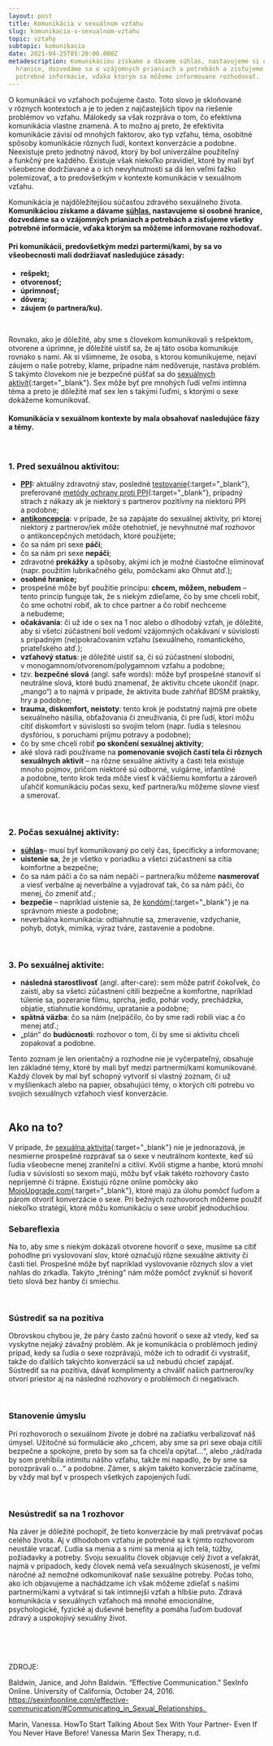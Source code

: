 ```yaml
---
layout: post
title: Komunikácia v sexuálnom vzťahu
slug: komunikacia-v-sexualnom-vztahu
topic: vztahy
subtopic: komunikacia
date: 2021-04-25T05:20:00.000Z
metadescription: Komunikáciou získame a dávame súhlas, nastavujeme si osobné
  hranice, dozvedáme sa o vzájomných prianiach a potrebách a zisťujeme všetky
  potrebné informácie, vďaka ktorým sa môžeme informovane rozhodovať.
---
```

O komunikácii vo vzťahoch počujeme často. Toto slovo je skloňované v rôznych kontextoch a je to jeden z najčastejších tipov na riešenie problémov vo vzťahu. Málokedy sa však rozpráva o tom, čo efektívna komunikácia vlastne znamená. A to možno aj preto, že efektivita komunikácie závisí od mnohých faktorov, ako typ vzťahu, téma, osobitné spôsoby komunikácie rôznych ľudí, kontext konverzácie a podobne. Neexistuje preto jednotný návod, ktorý by bol univerzálne použiteľný a funkčný pre každého. Existuje však niekoľko pravidiel, ktoré by mali byť všeobecne dodržiavané a o ich nevyhnutnosti sa dá len veľmi ťažko polemizovať, a to predovšetkým v kontexte komunikácie v sexuálnom vzťahu.

Komunikácia je najdôležitejšou súčasťou zdravého sexuálneho života. **Komunikáciou získame a dávame** <a href="/sexualny-suhlas" target="_blank"><strong>súhlas</strong></a>**, nastavujeme si osobné hranice, dozvedáme sa o vzájomných prianiach a potrebách a zisťujeme všetky potrebné informácie, vďaka ktorým sa môžeme informovane rozhodovať.** 

#### Pri komunikácii, predovšetkým medzi partermi/kami, by sa vo všeobecnosti mali dodržiavať nasledujúce zásady: 

* **rešpekt;**
* **otvorenosť;**
* **úprimnosť;**
* **dôvera;**
* **záujem (o partnera/ku).**

<br>

Rovnako, ako je dôležité, aby sme s človekom komunikovali s rešpektom, otvorene a úprimne, je dôležité uistiť sa, že aj táto osoba komunikuje rovnako s nami. Ak si všimneme, že osoba, s ktorou komunikujeme, nejaví záujem o naše potreby, klame, prípadne nám nedôveruje, nastáva problém. S takýmto človekom nie je bezpečné púšťať sa do [sexuálnych aktivít](/sexualne-aktivity/){:target="_blank"}. Sex môže byť pre mnohých ľudí veľmi intímna téma a preto je dôležité mať sex len s takými ľuďmi, s ktorými o sexe dokážeme komunikovať. 

#### Komunikácia v sexuálnom kontexte by mala obsahovať nasledujúce fázy a témy.

<br>

### **1. Pred sexuálnou aktivitou:**

* <a href="/pohlavne-prenosne-infekcie" target="_blank"><strong>PPI</strong></a>**:** aktuálny zdravotný stav, posledné [testovanie](/prevencia-ppi/){:target="_blank"}, preferované [metódy ochrany proti PPI](/ako-sa-chranit-proti-nezelanemu-tehotenstvu-a-prenosu-ppi/){:target="_blank"}, prípadný strach z nákazy ak je niektorý s partnerov pozitívny na niektorú PPI a podobne;
* <a href="/ako-sa-chranit-proti-nezelanemu-tehotenstvu-a-prenosu-ppi" target="_blank"><strong>antikoncepcia</strong></a>: v prípade, že sa zapájate do sexuálnej aktivity, pri ktorej niektorý z partnerov/iek môže otehotnieť, je nevyhnutné mať rozhovor o antikoncepčných metódach, ktoré použijete;
* čo sa nám pri sexe **páči**;
* čo sa nám pri sexe **nepáči**;
* zdravotné **prekážky** a spôsoby, akými ich je možné čiastočne eliminovať (napr. použitím lubrikačného gélu, pomôckami ako Ohnut atď.);
* **osobné hranice;** 
* prospešné môže byť použitie princípu: **chcem, môžem, nebudem** – tento princíp funguje tak, že s niekým zdieľame, čo by sme chceli robiť, čo sme ochotní robiť, ak to chce partner a čo robiť nechceme a nebudeme;
* **očakávania**: či už ide o sex na 1 noc alebo o dlhodobý vzťah, je dôležité, aby si všetci zúčastnení boli vedomí vzájomných očakávaní v súvislosti s prípadným (ne)pokračovaním vzťahu (sexuálneho, romantického, priateľského atď.);
* **vzťahový status**: je dôležité uistiť sa, či sú zúčastnení slobodní, v monogamnom/otvorenom/polygamnom vzťahu a podobne;
* tzv. **bezpečné slová** (angl. safe words): môže byť prospešné stanoviť si neutrálne slová, ktoré budú znamenať, že aktivitu chcete ukončiť (napr. „mango“) a to najmä v prípade, že aktivita bude zahŕňať BDSM praktiky, hry a podobne;
* **trauma, diskomfort, neistoty**: tento krok je podstatný najmä pre obete sexuálneho násilia, obťažovania či zneužívania, či pre ľudí, ktorí môžu cítiť diskomfort v súvislosti so svojim telom (napr. ľudia s telesnou dysfóriou, s poruchami príjmu potravy a podobne);
* čo by sme chceli robiť **po skončení sexuálnej aktivity**;
* aké slová radi používame na **pomenovanie svojich častí tela či rôznych sexuálnych aktivít** – na rôzne sexuálne aktivity a časti tela existuje mnoho pojmov, pričom niektoré sú odborné, vulgárne, infantilné a podobne, tento krok teda môže viesť k väčšiemu komfortu a zároveň uľahčiť komunikáciu počas sexu, keď partnera/ku môžeme slovne viesť a smerovať.

<br>

### **2. Počas sexuálnej aktivity:**

* <a href="/sexualny-suhlas[](/sexualny-suhlas/)" target="_blank"><strong>súhlas</strong></a>– musí byť komunikovaný po celý čas, špecificky a informovane;
* **uistenie sa**, že je všetko v poriadku a všetci zúčastnení sa cítia komfortne a bezpečne;
* čo sa nám páči a čo sa nám nepáči – partnera/ku môžeme **nasmerovať** a viesť verbálne aj neverbálne a vyjadrovať tak, čo sa nám páči, čo menej, čo zmeniť atď.;
* **bezpečie** – napríklad uistenie sa, že [kondóm](/ako-sa-chranit-proti-nezelanemu-tehotenstvu-a-prenosu-ppi/){:target="_blank"} je na správnom mieste a podobne;
* neverbálna komunikácia: odtiahnutie sa, zmeravenie, vzdychanie, pohyb, dotyk, mimika, výraz tváre, zastavenie a podobne.

<br>

### **3. Po sexuálnej aktivite:**

* **následná starostlivosť** (angl. after-care): sem môže patriť čokoľvek, čo zaistí, aby sa všetci zúčastnení cítili bezpečne a komfortne, napríklad túlenie sa, pozeranie filmu, sprcha, jedlo, pohár vody, prechádzka, objatie, stiahnutie kondómu, upratanie a podobne;
* **spätná väzba**: čo sa nám (ne)páčilo, čo by sme radi robili viac a čo menej atď.;
* „plán“ do **budúcnosti**: rozhovor o tom, či by sme si aktivitu chceli zopakovať a podobne.

<div class='f-vztahy box-post'>
Tento zoznam je len orientačný a rozhodne nie je vyčerpateľný, obsahuje len základné témy, ktoré by mali byť medzi partnermi/kami komunikované. Každý človek by mal byť schopný vytvoriť si vlastný zoznam, či už v myšlienkach alebo na papier, obsahujúci témy, o ktorých cíti potrebu vo svojich sexuálnych vzťahoch viesť konverzácie.
</div>

<br>

## Ako na to?

V prípade, že [sexuálna aktivita](/sexualne-aktivity/){:target="_blank"} nie je jednorazová, je nesmierne prospešné rozprávať sa o sexe v neutrálnom kontexte, keď sú ľudia všeobecne menej zraniteľní a citliví. Kvôli stigme a hanbe, ktorú mnohí ľudia v súvislosti so sexom majú, môžu byť však takéto rozhovory často nepríjemné či trápne. Existujú rôzne online pomôcky ako [MojoUpgrade.com](https://mojoupgrade.com/){:target="_blank"}, ktoré majú za úlohu pomôcť ľuďom a párom otvoriť konverzácie o sexe. Pri bežných rozhovoroch môžeme použiť niekoľko stratégií, ktoré môžu komunikáciu o sexe urobiť jednoduchšou.

### **Sebareflexia**

Na to, aby sme s niekým dokázali otvorene hovoriť o sexe, musíme sa cítiť pohodlne pri vyslovovaní slov, ktoré označujú rôzne sexuálne aktivity či časti tiel. Prospešné môže byť napríklad vyslovovanie rôznych slov a viet nahlas do zrkadla. Takýto „tréning“ nám môže pomôcť zvyknúť si hovoriť tieto slová bez hanby či smiechu.

<br>

### **Sústrediť sa na pozitíva**

Obrovskou chybou je, že páry často začnú hovoriť o sexe až vtedy, keď sa vyskytne nejaký závažný problém. Ak je komunikácia o problémoch jediný prípad, kedy sa ľudia o sexe rozprávajú, môže ich to odradiť či vystrašiť, takže do ďalších takýchto konverzácií sa už nebudú chcieť zapájať. Sústrediť sa na pozitíva, dávať komplimenty a chváliť našich partnerov/ky otvorí priestor aj na následné rozhovory o problémoch či negatívach. 

<br>

### **Stanovenie úmyslu** 

Pri rozhovoroch o sexuálnom živote je dobré na začiatku verbalizovať náš úmysel. Užitočné sú formulácie ako „chcem, aby sme sa pri sexe obaja cítili bezpečne a spokojne, preto by som sa ťa chcel/a opýtať...“, alebo „rád/rada by som prehĺbila intimitu nášho vzťahu, takže mi napadlo, že by sme sa porozprávali o...“ a podobne. Zámer, s akým takéto konverzácie začíname, by vždy mal byť v prospech všetkých zapojených ľudí. 

<br>

### **Nesústrediť sa na 1 rozhovor**

Na záver je dôležité pochopiť, že tieto konverzácie by mali pretrvávať počas celého života. Aj v dlhodobom vzťahu je potrebné sa k týmto rozhovorom neustále vracať. Ľudia sa menia a s nimi sa menia aj ich telá, túžby, požiadavky a potreby. Svoju sexualitu človek objavuje celý život a veľakrát, najmä v prípadoch, kedy človek nemá veľa sexuálnych skúseností, je veľmi náročné až nemožné odkomunikovať naše sexuálne potreby. Počas toho, ako ich objavujeme a nachádzame ich však môžeme zdieľať s našimi partnermi/kami a vytvárať si tak intímnejší vzťah a hlbšie puto. Zdravá komunikácia v sexuálnych vzťahoch má mnohé emocionálne, psychologické, fyzické aj duševné benefity a pomáha ľuďom budovať zdravý a uspokojivý sexuálny život.

<br>

<br>

<br>

<p class="important-text">ZDROJE:</p>

Baldwin, Janice, and John Baldwin. “Effective Communication.” SexInfo Online. University of California, October 24, 2016. https://sexinfoonline.com/effective-communication/#Communicating_in_Sexual_Relationships. 

Marin, Vanessa. HowTo Start Talking About Sex With Your Partner- Even If You Never Have Before! Vanessa Marin Sex Therapy, n.d.